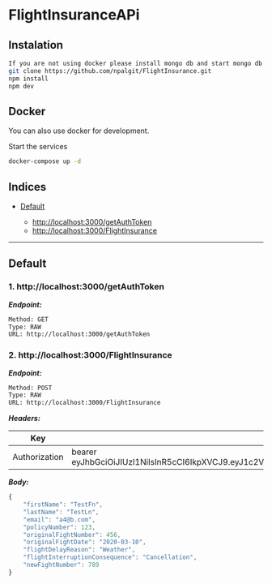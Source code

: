 
# FlightInsuranceAPi


## Instalation
```sh
If you are not using docker please install mongo db and start mongo db server
git clone https://github.com/npalgit/FlightInsurance.git
npm install
npm dev
```


## Docker
You can also use docker for development.

Start the services

```sh
docker-compose up -d
```

## Indices

* [Default](#default)

  * [http://localhost:3000/getAuthToken](#1-http:localhost:3000getauthtoken)
  * [http://localhost:3000/FlightInsurance](#2-http:localhost:3000flightinsurance)


--------


## Default



### 1. http://localhost:3000/getAuthToken



***Endpoint:***

```bash
Method: GET
Type: RAW
URL: http://localhost:3000/getAuthToken
```

### 2. http://localhost:3000/FlightInsurance



***Endpoint:***

```bash
Method: POST
Type: RAW
URL: http://localhost:3000/FlightInsurance
```


***Headers:***

| Key | Value | Description |
| --- | ------|-------------|
| Authorization | bearer eyJhbGciOiJIUzI1NiIsInR5cCI6IkpXVCJ9.eyJ1c2VybmFtZSI6ImFkbWluIiwiaWF0IjoxNTg0MzU2NTYyfQ.t9tKgCIecHq9iHEKR5Vezb2RBmJhU4YorzgW3GH9d9E |  |



***Body:***

```js        
{
	"firstName": "TestFn",
	"lastName": "TestLn",
	"email": "a4@b.com",
	"policyNumber": 123,
	"originalFightNumber": 456,
	"originalFightDate": "2020-03-10",
	"flightDelayReason": "Weather",
	"flightInterruptionConsequence": "Cancellation",
	"newFightNumber": 789
}
```
